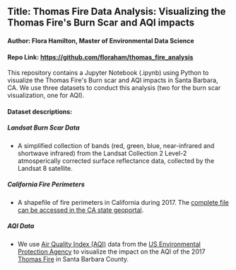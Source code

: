 ## Title: Thomas Fire Data Analysis: Visualizing the Thomas Fire's Burn Scar and AQI impacts 
#### Author: Flora Hamilton, Master of Environmental Data Science 
#### Repo Link: https://github.com/floraham/thomas_fire_analysis

This repository contains a Jupyter Notebook (.ipynb) using Python to visualize the Thomas Fire's Burn scar and AQI impacts in Santa Barbara, CA. We use three datasets to conduct this analysis (two for the burn scar visualization, one for AQI). 

#### Dataset descriptions:

##### Landsat Burn Scar Data 
- A simplified collection of bands (red, green, blue, near-infrared and shortwave infrared) from the Landsat Collection 2 Level-2 atmosperically corrected surface reflectance data, collected by the Landsat 8 satellite. 

##### California Fire Perimeters
- A shapefile of fire perimeters in California during 2017. 
The [complete file can be accessed in the CA state geoportal](https://gis.data.ca.gov/datasets/CALFIRE-Forestry::california-fire-perimeters-all-1/about).

##### AQI Data

- We use [Air Quality Index (AQI)](https://www.airnow.gov/aqi/aqi-basics/) data from the [US Environmental Protection Agency](https://www.epa.gov) to visualize the impact on the AQI of the 2017 [Thomas Fire](https://en.wikipedia.org/wiki/Thomas_Fire) in Santa Barbara County. 

